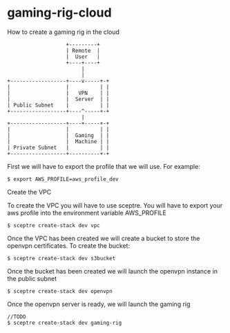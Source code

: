 # gaming-rig-cloud
How to create a gaming rig in the cloud



```
                   +---------+
                   | Remote  |
                   |  User   |
                   +----+----+
                        |
                        |
+------------------+----v-----+-+
|                  |          | |
|                  |   VPN    | |
|                  |  Server  | |
| Public Subnet    |          | |
+------------------+----^-----+-+
                        |
+------------------+----+-----+-+
|                  |          | |
|                  |  Gaming  | |
|                  |  Machine | |
| Private Subnet   |          | |
+------------------+----------+-+
```

First we will have to export the profile that we will use. For example:

```
$ export AWS_PROFILE=aws_profile_dev
```

Create the VPC

To create the VPC you will have to use sceptre. You will have to export your aws profile into the environment variable AWS_PROFILE

```
$ sceptre create-stack dev vpc
```

Once the VPC has been created we will create a bucket to store the openvpn certificates. To create the bucket:

```
$ sceptre create-stack dev s3bucket
```

Once the bucket has been created we will launch the openvpn instance in the public subnet

```
$ sceptre create-stack dev openvpn
```

Once the openvpn server is ready, we will launch the gaming rig

```
//TODO
$ sceptre create-stack dev gaming-rig
```